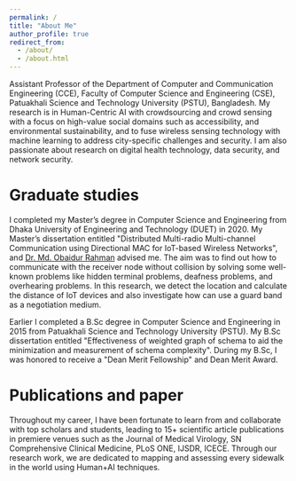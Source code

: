 ```yaml
---
permalink: /
title: "About Me"
author_profile: true
redirect_from: 
  - /about/
  - /about.html
---
```


Assistant Professor of the Department of Computer and Communication Engineering (CCE), Faculty of Computer Science and Engineering (CSE), Patuakhali Science and Technology University (PSTU), Bangladesh. My research is in Human-Centric AI with crowdsourcing and crowd sensing with a focus on high-value social domains such as accessibility, and environmental sustainability, and to fuse wireless sensing technology with machine learning to address city-specific challenges and security. I am also passionate about research on digital health technology, data security, and network security. 

Graduate studies
======
I completed my Master’s degree in Computer Science and Engineering from Dhaka University of Engineering and Technology (DUET) in 2020. My Master’s dissertation entitled "Distributed Multi-radio Multi-channel Communication using Directional MAC for IoT-based Wireless Networks", and [Dr. Md. Obaidur Rahman](https://scholar.google.com/citations?user=kUqG--oAAAAJ&hl=en) advised me. The aim was to find out how to communicate with the receiver node without collision by solving some well-known problems like hidden terminal problems, deafness problems, and overhearing problems. In this research, we detect the location and calculate the distance of IoT devices and also investigate how can use a guard band as a negotiation medium.

Earlier I completed a B.Sc degree in Computer Science and Engineering in 2015 from Patuakhali Science and Technology University (PSTU). My B.Sc dissertation entitled "Effectiveness of weighted graph of schema to aid the minimization and measurement of schema complexity". During my B.Sc, I was honored to receive a "Dean Merit Fellowship" and Dean Merit Award.

Publications and paper
======
Throughout my career, I have been fortunate to learn from and collaborate with top scholars and students, leading to 15+ scientific article publications in premiere venues such as the Journal of Medical Virology, SN Comprehensive Clinical Medicine, PLoS ONE, IJSDR, ICECE. Through our research work, we are dedicated to mapping and assessing every sidewalk in the world using Human+AI techniques.
